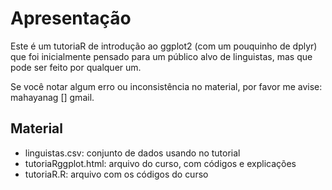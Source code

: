 # Apresentação

Este é um tutoriaR de introdução ao ggplot2 (com um pouquinho de dplyr) que foi inicialmente pensado para um público alvo de linguistas, mas que pode ser feito por qualquer um.

Se você notar algum erro ou inconsistência no material, por favor me avise: mahayanag [] gmail.


## Material

- linguistas.csv: conjunto de dados usando no tutorial
- tutoriaRggplot.html: arquivo do curso, com códigos e explicações
- tutoriaR.R: arquivo com os códigos do curso
 
